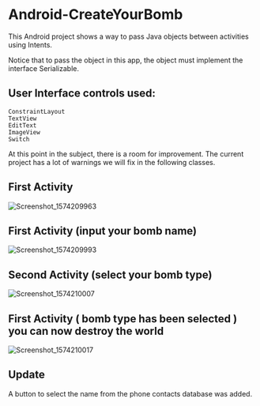 # Android-CreateYourBomb
This Android project shows a way to pass Java objects between activities using Intents.

Notice that to pass the object in this app, the object must implement the interface Serializable.

## User Interface controls used:
    ConstraintLayout
    TextView
    EditText
    ImageView
    Switch
    

At this point in the subject, there is a room for improvement. The current project has a lot of warnings we will fix in the following classes.

## First Activity
![Screenshot_1574209963](https://user-images.githubusercontent.com/4823319/69225474-9770a100-0bd2-11ea-908f-557b69188cad.png)

## First Activity (input your bomb name)
![Screenshot_1574209993](https://user-images.githubusercontent.com/4823319/69225475-9770a100-0bd2-11ea-9dc2-d053a7e7c253.png)

## Second Activity (select your bomb type)
![Screenshot_1574210007](https://user-images.githubusercontent.com/4823319/69225477-9770a100-0bd2-11ea-8b7f-5aaf804c3efc.png)

## First Activity ( bomb type has been selected ) you can now destroy the world
![Screenshot_1574210017](https://user-images.githubusercontent.com/4823319/69225479-98093780-0bd2-11ea-9bd7-f3cca6be2353.png)

## Update
A button to select the name from the phone contacts database was added.
